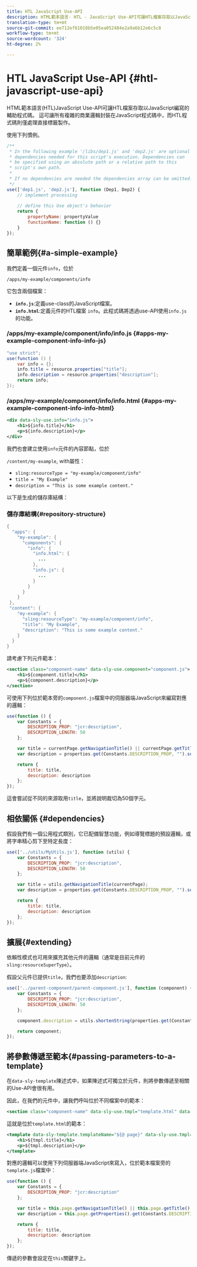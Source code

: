 ```yaml
---
title: HTL JavaScript Use-API
description: HTML範本語言- HTL - JavaScript Use-API可讓HTL檔案存取以JavaScript編寫的輔助程式碼。
translation-type: tm+mt
source-git-commit: ee712ef61018b5e05ea052484e2a9a6b12e6c5c8
workflow-type: tm+mt
source-wordcount: '324'
ht-degree: 2%

---
```



# HTL JavaScript Use-API {#htl-javascript-use-api}

HTML範本語言(HTL)JavaScript Use-API可讓HTL檔案存取以JavaScript編寫的輔助程式碼。 這可讓所有複雜的商業邏輯封裝在JavaScript程式碼中，而HTL程式碼則僅處理直接標籤製作。

使用下列慣例。

```javascript
/**
 * In the following example '/libs/dep1.js' and 'dep2.js' are optional
 * dependencies needed for this script's execution. Dependencies can
 * be specified using an absolute path or a relative path to this
 * script's own path.
 *
 * If no dependencies are needed the dependencies array can be omitted.
 */
use(['dep1.js', 'dep2.js'], function (Dep1, Dep2) {
    // implement processing
  
    // define this Use object's behavior
    return {
        propertyName: propertyValue
        functionName: function () {}
    }
});
```

## 簡單範例{#a-simple-example}

我們定義一個元件`info`，位於

`/apps/my-example/components/info`

它包含兩個檔案：

* **`info.js`**:定義use-class的JavaScript檔案。
* **`info.html`**:定義元件的HTL檔案 `info`。此程式碼將透過use-API使用`info.js`的功能。

### /apps/my-example/component/info/info.js {#apps-my-example-component-info-info-js}

```java
"use strict";
use(function () {
    var info = {};
    info.title = resource.properties["title"];
    info.description = resource.properties["description"];
    return info;
});
```

### /apps/my-example/component/info/info.html {#apps-my-example-component-info-info-html}

```xml
<div data-sly-use.info="info.js">
    <h1>${info.title}</h1>
    <p>${info.description}</p>
</div>
```

我們也會建立使用`info`元件的內容節點，位於

`/content/my-example`, with屬性：

* `sling:resourceType = "my-example/component/info"`
* `title = "My Example"`
* `description = "This is some example content."`

以下是生成的儲存庫結構：

### 儲存庫結構{#repository-structure}

```java
{
  "apps": {
    "my-example": {
      "components": {
        "info": {
          "info.html": {
            ...
          },
          "info.js": {
            ...
          }
        }
      }
    }
 },
 "content": {
    "my-example": {
      "sling:resourceType": "my-example/component/info",
      "title": "My Example",
      "description": "This is some example content."
    }
  }
}
```

請考慮下列元件範本：

```xml
<section class="component-name" data-sly-use.component="component.js">
    <h1>${component.title}</h1>
    <p>${component.description}</p>
</section>
```

可使用下列位於範本旁的`component.js`檔案中的伺服器端JavaScript來編寫對應的邏輯：

```javascript
use(function () {
    var Constants = {
        DESCRIPTION_PROP: "jcr:description",
        DESCRIPTION_LENGTH: 50
    };

    var title = currentPage.getNavigationTitle() || currentPage.getTitle() || currentPage.getName();
    var description = properties.get(Constants.DESCRIPTION_PROP, "").substr(0, Constants.DESCRIPTION_LENGTH);

    return {
        title: title,
        description: description
    };
});
```

這會嘗試從不同的來源取用`title`，並將說明裁切為50個字元。

## 相依關係 {#dependencies}

假設我們有一個公用程式類別，它已配備智慧功能，例如導覽標題的預設邏輯，或將字串精心剪下至特定長度：

```javascript
use(['../utils/MyUtils.js'], function (utils) {
    var Constants = {
        DESCRIPTION_PROP: "jcr:description",
        DESCRIPTION_LENGTH: 50
    };

    var title = utils.getNavigationTitle(currentPage);
    var description = properties.get(Constants.DESCRIPTION_PROP, "").substr(0, Constants.DESCRIPTION_LENGTH);

    return {
        title: title,
        description: description
    };
});
```

## 擴展{#extending}

依賴性模式也可用來擴充其他元件的邏輯（通常是目前元件的`sling:resourceSuperType`）。

假設父元件已提供`title`，我們也要添加`description`:

```javascript
use(['../parent-component/parent-component.js'], function (component) {
    var Constants = {
        DESCRIPTION_PROP: "jcr:description",
        DESCRIPTION_LENGTH: 50
    };

    component.description = utils.shortenString(properties.get(Constants.DESCRIPTION_PROP, ""), Constants.DESCRIPTION_LENGTH);

    return component;
});
```

## 將參數傳遞至範本{#passing-parameters-to-a-template}

在`data-sly-template`陳述式中，如果陳述式可獨立於元件，則將參數傳遞至相關的Use-API會很有用。

因此，在我們的元件中，讓我們呼叫位於不同檔案中的範本：

```xml
<section class="component-name" data-sly-use.tmpl="template.html" data-sly-call="${tmpl.templateName @ page=currentPage}"></section>
```

這就是位於`template.html`的範本：

```xml
<template data-sly-template.templateName="${@ page}" data-sly-use.tmpl="${'template.js' @ page=page, descriptionLength=50}">
    <h1>${tmpl.title}</h1>
    <p>${tmpl.description}</p>
</template>
```

對應的邏輯可以使用下列伺服器端JavaScript來寫入，位於範本檔案旁的`template.js`檔案中：

```javascript
use(function () {
    var Constants = {
        DESCRIPTION_PROP: "jcr:description"
    };

    var title = this.page.getNavigationTitle() || this.page.getTitle() || this.page.getName();
    var description = this.page.getProperties().get(Constants.DESCRIPTION_PROP, "").substr(0, this.descriptionLength);

    return {
        title: title,
        description: description
    };
});
```

傳遞的參數會設定在`this`關鍵字上。

